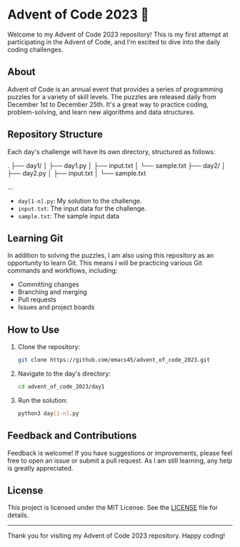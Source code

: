 # Advent of Code 2023 🎄

Welcome to my Advent of Code 2023 repository! This is my first attempt at participating in the Advent of Code, and I'm excited to dive into the daily coding challenges.

## About

Advent of Code is an annual event that provides a series of programming puzzles for a variety of skill levels. The puzzles are released daily from December 1st to December 25th. It's a great way to practice coding, problem-solving, and learn new algorithms and data structures.

## Repository Structure

Each day's challenge will have its own directory, structured as follows:

.
├── day1/
│ ├── day1.py 
│ ├── input.txt
│ └── sample.txt 
├── day2/
│ ├── day2.py 
│ ├── input.txt
│ └── sample.txt

...


- `day[1-n].py`: My solution to the challenge.
- `input.txt`: The input data for the challenge.
- `sample.txt`: The sample input data 

## Learning Git

In addition to solving the puzzles, I am also using this repository as an opportunity to learn Git. This means I will be practicing various Git commands and workflows, including:

- Committing changes
- Branching and merging
- Pull requests
- Issues and project boards

## How to Use

1. Clone the repository:
    ```bash
    git clone https://github.com/emacs45/advent_of_code_2023.git
    ```
2. Navigate to the day's directory:
    ```bash
    cd advent_of_code_2023/day1
    ```
3. Run the solution:
    ```bash
    python3 day[1-n].py
    ```

## Feedback and Contributions

Feedback is welcome! If you have suggestions or improvements, please feel free to open an issue or submit a pull request. As I am still learning, any help is greatly appreciated.

## License

This project is licensed under the MIT License. See the [LICENSE](LICENSE) file for details.

---

Thank you for visiting my Advent of Code 2023 repository. Happy coding!


